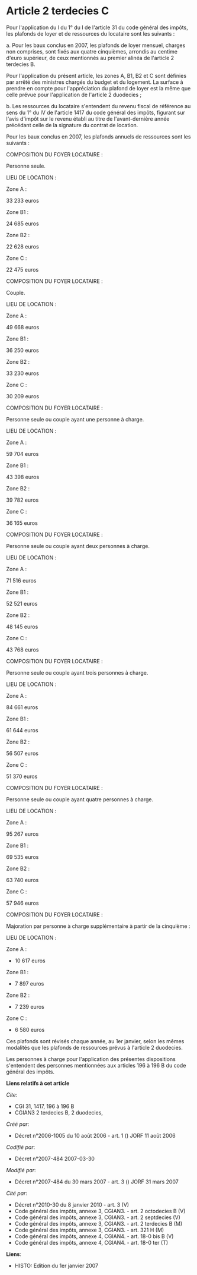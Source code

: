 # Article 2 terdecies C

Pour l'application du l du 1° du I de l'article 31 du code général des impôts, les plafonds de loyer et de ressources du
locataire sont les suivants :

a. Pour les baux conclus en 2007, les plafonds de loyer mensuel, charges non comprises, sont fixés aux quatre cinquièmes,
arrondis au centime d'euro supérieur, de ceux mentionnés au premier alinéa de l'article 2 terdecies B.

Pour l'application du présent article, les zones A, B1, B2 et C sont définies par arrêté des ministres chargés du budget et
du logement. La surface à prendre en compte pour l'appréciation du plafond de loyer est la même que celle prévue pour
l'application de l'article 2 duodecies ;

b. Les ressources du locataire s'entendent du revenu fiscal de référence au sens du 1° du IV de l'article 1417 du code
général des impôts, figurant sur l'avis d'impôt sur le revenu établi au titre de l'avant-dernière année précédant celle de la
signature du contrat de location.

Pour les baux conclus en 2007, les plafonds annuels de ressources sont les suivants :

COMPOSITION DU FOYER LOCATAIRE :

Personne seule.

LIEU DE LOCATION :

Zone A :

33 233 euros

Zone B1 :

24 685 euros

Zone B2 :

22 628 euros

Zone C :

22 475 euros

COMPOSITION DU FOYER LOCATAIRE :

Couple.

LIEU DE LOCATION :

Zone A :

49 668 euros

Zone B1 :

36 250 euros

Zone B2 :

33 230 euros

Zone C :

30 209 euros

COMPOSITION DU FOYER LOCATAIRE :

Personne seule ou couple ayant une personne à charge.

LIEU DE LOCATION :

Zone A :

59 704 euros

Zone B1 :

43 398 euros

Zone B2 :

39 782 euros

Zone C :

36 165 euros

COMPOSITION DU FOYER LOCATAIRE :

Personne seule ou couple ayant deux personnes à charge.

LIEU DE LOCATION :

Zone A :

71 516 euros

Zone B1 :

52 521 euros

Zone B2 :

48 145 euros

Zone C :

43 768 euros

COMPOSITION DU FOYER LOCATAIRE :

Personne seule ou couple ayant trois personnes à charge.

LIEU DE LOCATION :

Zone A :

84 661 euros

Zone B1 :

61 644 euros

Zone B2 :

56 507 euros

Zone C :

51 370 euros

COMPOSITION DU FOYER LOCATAIRE :

Personne seule ou couple ayant quatre personnes à charge.

LIEU DE LOCATION :

Zone A :

95 267 euros

Zone B1 :

69 535 euros

Zone B2 :

63 740 euros

Zone C :

57 946 euros

COMPOSITION DU FOYER LOCATAIRE :

Majoration par personne à charge supplémentaire à partir de la cinquième :

LIEU DE LOCATION :

Zone A :

+ 10 617 euros

Zone B1 :

+ 7 897 euros

Zone B2 :

+ 7 239 euros

Zone C :

+ 6 580 euros

Ces plafonds sont révisés chaque année, au 1er janvier, selon les mêmes modalités que les plafonds de ressources prévus à
l'article 2 duodecies.

Les personnes à charge pour l'application des présentes dispositions s'entendent des personnes mentionnées aux articles 196 à
196 B du code général des impôts.

**Liens relatifs à cet article**

_Cite_:

  - CGI 31, 1417, 196 à 196 B
  - CGIAN3 2 terdecies B, 2 duodecies,

_Créé par_:

  - Décret n°2006-1005 du 10 août 2006 - art. 1 () JORF 11 août 2006

_Codifié par_:

  - Décret n°2007-484 2007-03-30

_Modifié par_:

  - Décret n°2007-484 du 30 mars 2007 - art. 3 () JORF 31 mars 2007

_Cité par_:

  - Décret n°2010-30 du 8 janvier 2010 - art. 3 (V)
  - Code général des impôts, annexe 3, CGIAN3. - art. 2 octodecies B (V)
  - Code général des impôts, annexe 3, CGIAN3. - art. 2 septdecies (V)
  - Code général des impôts, annexe 3, CGIAN3. - art. 2 terdecies B (M)
  - Code général des impôts, annexe 3, CGIAN3. - art. 321 H (M)
  - Code général des impôts, annexe 4, CGIAN4. - art. 18-0 bis B (V)
  - Code général des impôts, annexe 4, CGIAN4. - art. 18-0 ter (T)

**Liens**:

  - HISTO: Edition du 1er janvier 2007
